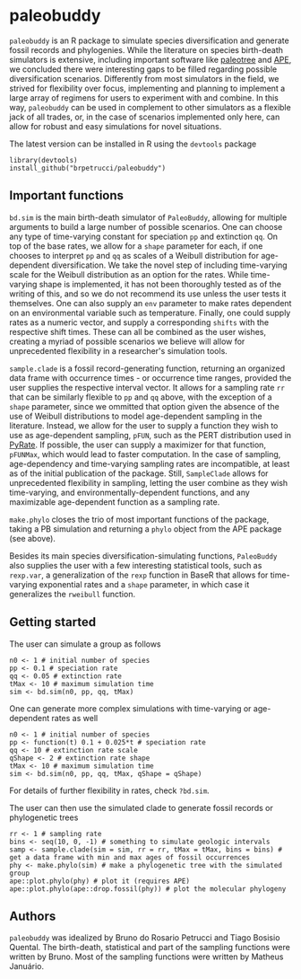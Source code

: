 # paleobuddy

`paleobuddy` is an R package to simulate species diversification and generate fossil records and phylogenies. While the literature on species birth-death simulators is extensive, including important software like [paleotree](https://github.com/dwbapst/paleotree) and [APE](https://github.com/cran/ape), we concluded there were interesting gaps to be filled regarding possible diversification scenarios. Differently from most simulators in the field, we strived for flexibility over focus, implementing and planning to implement a large array of regimens for users to experiment with and combine. In this way, `paleobuddy` can be used in complement to other simulators as a flexible jack of all trades, or, in the case of scenarios implemented only here, can allow for robust and easy simulations for novel situations.

The latest version can be installed in R using the `devtools` package

```
library(devtools)
install_github("brpetrucci/paleobuddy")
```

## Important functions

`bd.sim` is the main birth-death simulator of `PaleoBuddy`, allowing for multiple arguments to build a large number of possible scenarios. One can choose any type of time-varying constant for speciation `pp` and extinction `qq`. On top of the base rates, we allow for a `shape` parameter for each, if one chooses to interpret `pp` and `qq` as scales of a Weibull distribution for age-dependent diversification. We take the novel step of including time-varying scale for the Weibull distribution as an option for the rates. While time-varying shape is implemented, it has not been thoroughly tested as of the writing of this, and so we do not recommend its use unless the user tests it themselves. One can also supply an `env` parameter to make rates dependent on an environmental variable such as temperature. Finally, one could supply rates as a numeric vector, and supply a corresponding `shifts` with the respective shift times. These can all be combined as the user wishes, creating a myriad of possible scenarios we believe will allow for unprecedented flexibility in a researcher's simulation tools.

`sample.clade` is a fossil record-generating function, returning an organized data frame with occurrence times - or occurrence time ranges, provided the user supplies the respective interval vector. It allows for a sampling rate `rr` that can be similarly flexible to `pp` and `qq` above, with the exception of a `shape` parameter, since we ommitted that option given the absence of the use of Weibull distributions to model age-dependent sampling in the literature. Instead, we allow for the user to supply a function they wish to use as age-dependent sampling, `pFUN`, such as the PERT distribution used in [PyRate](https://github.com/dsilvestro/PyRate). If possible, the user can supply a maximizer for that function, `pFUNMax`, which would lead to faster computation. In the case of sampling, age-dependency and time-varying sampling rates are incompatible, at least as of the initial publication of the package. Still, `SampleClade` allows for unprecedented flexibility in sampling, letting the user combine as they wish time-varying, and environmentally-dependent functions, and any maximizable age-dependent function as a sampling rate.

`make.phylo` closes the trio of most important functions of the package, taking a PB simulation and returning a `phylo` object from the APE package (see above).

Besides its main species diversification-simulating functions, `PaleoBuddy` also supplies the user with a few interesting statistical tools, such as `rexp.var`, a generalization of the `rexp` function in BaseR that allows for time-varying exponential rates and a `shape` parameter, in which case it generalizes the `rweibull` function.

## Getting started

The user can simulate a group as follows

```
n0 <- 1 # initial number of species
pp <- 0.1 # speciation rate
qq <- 0.05 # extinction rate
tMax <- 10 # maximum simulation time
sim <- bd.sim(n0, pp, qq, tMax)
```

One can generate more complex simulations with time-varying or age-dependent rates as well

```
n0 <- 1 # initial number of species
pp <- function(t) 0.1 + 0.025*t # speciation rate
qq <- 10 # extinction rate scale
qShape <- 2 # extinction rate shape
tMax <- 10 # maximum simulation time
sim <- bd.sim(n0, pp, qq, tMax, qShape = qShape)
```

For details of further flexibility in rates, check `?bd.sim`.

The user can then use the simulated clade to generate fossil records or phylogenetic trees

```
rr <- 1 # sampling rate
bins <- seq(10, 0, -1) # something to simulate geologic intervals
samp <- sample.clade(sim = sim, rr = rr, tMax = tMax, bins = bins) # get a data frame with min and max ages of fossil occurrences
phy <- make.phylo(sim) # make a phylogenetic tree with the simulated group
ape::plot.phylo(phy) # plot it (requires APE)
ape::plot.phylo(ape::drop.fossil(phy)) # plot the molecular phylogeny
```

## Authors

`paleobuddy` was idealized by Bruno do Rosario Petrucci and Tiago Bosisio Quental. The birth-death, statistical and part of the sampling functions were written by Bruno. Most of the sampling functions were written by Matheus Januário.
